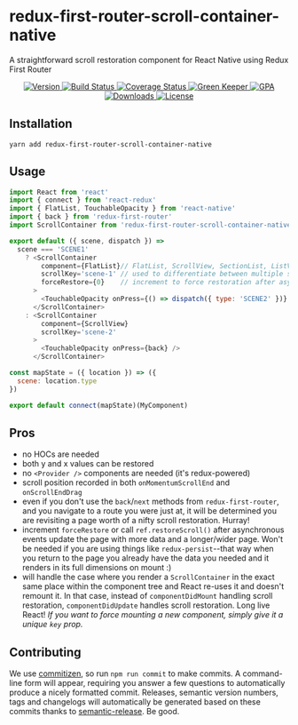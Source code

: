 # redux-first-router-scroll-container-native 

A straightforward scroll restoration component for React Native using Redux First Router

<p align="center">
  <a href="https://www.npmjs.com/package/redux-first-router-scroll-container-native">
    <img src="https://img.shields.io/npm/v/redux-first-router-scroll-container-native.svg" alt="Version" />
  </a>

  <a href="https://travis-ci.org/faceyspacey/redux-first-router-scroll-container-native">
    <img src="https://travis-ci.org/faceyspacey/redux-first-router-scroll-container-native.svg?branch=master" alt="Build Status" />
  </a>

  <a href="https://lima.codeclimate.com/github/faceyspacey/redux-first-router-scroll-container-native/coverage">
    <img src="https://lima.codeclimate.com/github/faceyspacey/redux-first-router-scroll-container-native/badges/coverage.svg" alt="Coverage Status"/>
  </a>

  <a href="https://greenkeeper.io">
    <img src="https://badges.greenkeeper.io/faceyspacey/redux-first-router-scroll-container-native.svg" alt="Green Keeper" />
  </a>

  <a href="https://lima.codeclimate.com/github/faceyspacey/redux-first-router-scroll-container-native">
    <img src="https://lima.codeclimate.com/github/faceyspacey/redux-first-router-scroll-container-native/badges/gpa.svg" alt="GPA" />
  </a>

  <a href="https://www.npmjs.com/package/redux-first-router-scroll-container-native">
    <img src="https://img.shields.io/npm/dt/redux-first-router-scroll-container-native.svg" alt="Downloads" />
  </a>

  <a href="https://www.npmjs.com/package/redux-first-router-scroll-container-native">
    <img src="https://img.shields.io/npm/l/redux-first-router-scroll-container-native.svg" alt="License" />
  </a>
</p>


## Installation
```
yarn add redux-first-router-scroll-container-native
```

## Usage

```js
import React from 'react'
import { connect } from 'react-redux'
import { FlatList, TouchableOpacity } from 'react-native'
import { back } from 'redux-first-router'
import ScrollContainer from 'redux-first-router-scroll-container-native'

export default ({ scene, dispatch }) =>
  scene === 'SCENE1'
    ? <ScrollContainer
        component={FlatList}// FlatList, ScrollView, SectionList, ListView, etc
        scrollKey='scene-1' // used to differentiate between multiple scrollViews
        forceRestore={0}    // increment to force restoration after asynchrony
      >
        <TouchableOpacity onPress={() => dispatch({ type: 'SCENE2' })} />
      </ScrollContainer>
    : <ScrollContainer 
        component={ScrollView} 
        scrollKey='scene-2'
      >
        <TouchableOpacity onPress={back} />
      </ScrollContainer>

const mapState = ({ location }) => ({
  scene: location.type
})

export default connect(mapState)(MyComponent)
```


## Pros
- no HOCs are needed
- both y and x values can be restored
- no `<Provider />` components are needed (it's redux-powered)
- scroll position recorded in both `onMomentumScrollEnd` and `onScrollEndDrag`
- even if you don't use the `back`/`next` methods from `redux-first-router`, and you navigate to a route you were just at, it will be determined you are revisiting a page worth of a nifty scroll restoration. Hurray!
- increment `forceRestore` or call `ref.restoreScroll()` after asynchronous events update the page with more data and a longer/wider page. Won't be needed if you are using things like `redux-persist`--that way when you return to the page you already have the data you needed and it renders in its full dimensions on mount :)
- will handle the case where you render a `ScrollContainer` in the exact same place within the component tree and React re-uses it and doesn't remount it. In that case, instead of `componentDidMount` handling scroll restoration, `componentDidUpdate` handles scroll restoration. Long live React! *If you want to force mounting a new component, simply give it a unique `key` prop.*


## Contributing
We use [commitizen](https://github.com/commitizen/cz-cli), so run `npm run commit` to make commits. A command-line form will appear, requiring you answer a few questions to automatically produce a nicely formatted commit. Releases, semantic version numbers, tags and changelogs will automatically be generated based on these commits thanks to [semantic-release](https://github.com/semantic-release/semantic-release). Be good.
